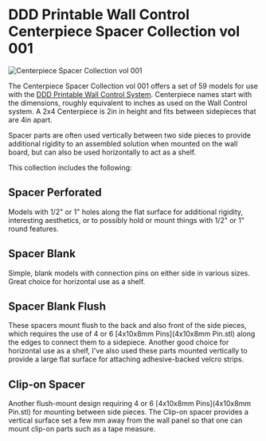 # DDD Printable Wall Control Centerpiece Spacer Collection vol 001

![Centerpiece Spacer Collection vol 001](https://github.com/aderusha/DDD-Printable-Wall-Control-System/blob/main/DDD%20Printable%20Wall%20Control%20Centerpiece%20Spacer%20Collection%20001/DDD%20Printable%20Wall%20Control%20Centerpiece%20Spacer%20Collection%20001.png?raw=true)

The Centerpiece Spacer Collection vol 001 offers a set of 59 models for use with the [DDD Printable Wall Control System](../).  Centerpiece names start with the dimensions, roughly equivalent to inches as used on the Wall Control system.  A 2x4 Centerpiece is 2in in height and fits between sidepieces that are 4in apart.

Spacer parts are often used vertically between two side pieces to provide additional rigidity to an assembled solution when mounted on the wall board, but can also be used horizontally to act as a shelf.

This collection includes the following:

## Spacer Perforated

Models with 1/2" or 1" holes along the flat surface for additional rigidity, interesting aesthetics, or to possibly hold or mount things with 1/2" or 1" round features.

## Spacer Blank

Simple, blank models with connection pins on either side in various sizes.  Great choice for horizontal use as a shelf.

## Spacer Blank Flush

These spacers mount flush to the back and also front of the side pieces, which requires the use of 4 or 6 [4x10x8mm Pins](4x10x8mm Pin.stl) along the edges to connect them to a sidepiece. Another good choice for horizontal use as a shelf, I've also used these parts mounted vertically to provide a large flat surface for attaching adhesive-backed velcro strips.

## Clip-on Spacer

Another flush-mount design requiring 4 or 6 [4x10x8mm Pins](4x10x8mm Pin.stl) for mounting between side pieces.  The Clip-on spacer provides a vertical surface set a few mm away from the wall panel  so that one can mount clip-on parts such as a tape measure.
